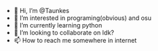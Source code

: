 - 👋 Hi, I’m @Taunkes
- 👀 I’m interested in programing(obvious) and osu
- 🌱 I’m currently learning python
- 💞️ I’m looking to collaborate on Idk?
- 📫 How to reach me somewhere in internet
